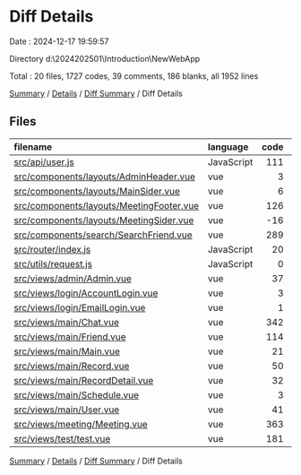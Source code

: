 # Diff Details

Date : 2024-12-17 19:59:57

Directory d:\\2024202501\\Introduction\\NewWebApp

Total : 20 files,  1727 codes, 39 comments, 186 blanks, all 1952 lines

[Summary](results.md) / [Details](details.md) / [Diff Summary](diff.md) / Diff Details

## Files
| filename | language | code | comment | blank | total |
| :--- | :--- | ---: | ---: | ---: | ---: |
| [src/api/user.js](/src/api/user.js) | JavaScript | 111 | 20 | 33 | 164 |
| [src/components/layouts/AdminHeader.vue](/src/components/layouts/AdminHeader.vue) | vue | 3 | 0 | -1 | 2 |
| [src/components/layouts/MainSider.vue](/src/components/layouts/MainSider.vue) | vue | 6 | 0 | 2 | 8 |
| [src/components/layouts/MeetingFooter.vue](/src/components/layouts/MeetingFooter.vue) | vue | 126 | 3 | 9 | 138 |
| [src/components/layouts/MeetingSider.vue](/src/components/layouts/MeetingSider.vue) | vue | -16 | 7 | 1 | -8 |
| [src/components/search/SearchFriend.vue](/src/components/search/SearchFriend.vue) | vue | 289 | 3 | 42 | 334 |
| [src/router/index.js](/src/router/index.js) | JavaScript | 20 | 0 | 0 | 20 |
| [src/utils/request.js](/src/utils/request.js) | JavaScript | 0 | 0 | 2 | 2 |
| [src/views/admin/Admin.vue](/src/views/admin/Admin.vue) | vue | 37 | 0 | 0 | 37 |
| [src/views/login/AccountLogin.vue](/src/views/login/AccountLogin.vue) | vue | 3 | 0 | 0 | 3 |
| [src/views/login/EmailLogin.vue](/src/views/login/EmailLogin.vue) | vue | 1 | 0 | 0 | 1 |
| [src/views/main/Chat.vue](/src/views/main/Chat.vue) | vue | 342 | 2 | 36 | 380 |
| [src/views/main/Friend.vue](/src/views/main/Friend.vue) | vue | 114 | 1 | 17 | 132 |
| [src/views/main/Main.vue](/src/views/main/Main.vue) | vue | 21 | 0 | 0 | 21 |
| [src/views/main/Record.vue](/src/views/main/Record.vue) | vue | 50 | 2 | 4 | 56 |
| [src/views/main/RecordDetail.vue](/src/views/main/RecordDetail.vue) | vue | 32 | 0 | 5 | 37 |
| [src/views/main/Schedule.vue](/src/views/main/Schedule.vue) | vue | 3 | 0 | 0 | 3 |
| [src/views/main/User.vue](/src/views/main/User.vue) | vue | 41 | 0 | 0 | 41 |
| [src/views/meeting/Meeting.vue](/src/views/meeting/Meeting.vue) | vue | 363 | 0 | 23 | 386 |
| [src/views/test/test.vue](/src/views/test/test.vue) | vue | 181 | 1 | 13 | 195 |

[Summary](results.md) / [Details](details.md) / [Diff Summary](diff.md) / Diff Details
